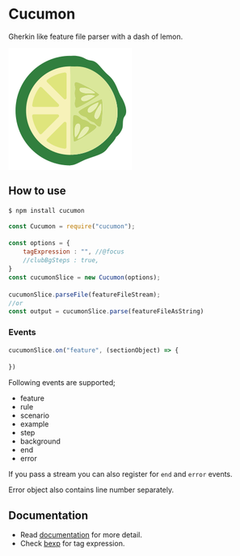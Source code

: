 # Cucumon
Gherkin like feature file parser with a dash of lemon.



<img align="center" src="assets/logo.png" alt="cucumon logo" />

## How to use

```bash
$ npm install cucumon
```

```js
const Cucumon = require("cucumon");

const options = {
    tagExpression : "", //@focus
    //clubBgSteps : true,
}
const cucumonSlice = new Cucumon(options);

cucumonSlice.parseFile(featureFileStream);
//or
const output = cucumonSlice.parse(featureFileAsString)
```

### Events

```js
cucumonSlice.on("feature", (sectionObject) => {

})
```

Following events are supported;

* feature
* rule
* scenario
* example
* step
* background
* end
* error

If you pass a stream you can also register for `end` and `error` events.

Error object also contains line number separately.

## Documentation

* Read [documentation](./documentation.md) for more detail.
* Check [bexp](https://github.com/NaturalIntelligence/bexp/) for tag expression.
